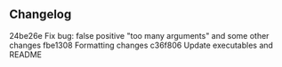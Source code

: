 ## Changelog

24be26e Fix bug: false positive "too many arguments" and some other changes
fbe1308 Formatting changes
c36f806 Update executables and README

